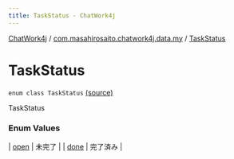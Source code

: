 ```yaml
---
title: TaskStatus - ChatWork4j
---
```


[ChatWork4j](../../index.md) / [com.masahirosaito.chatwork4j.data.my](../index.md) / [TaskStatus](.)

# TaskStatus

`enum class TaskStatus` [(source)](https://github.com/MasahiroSaito/ChatWork4j/tree/master/src/main/kotlin/com/masahirosaito/chatwork4j/data/my/TaskStatus.kt#L6)

TaskStatus

### Enum Values

| [open](open.md) | 未完了 |
| [done](done.md) | 完了済み |

